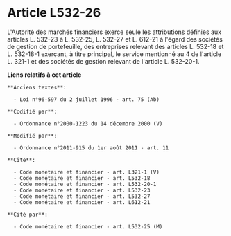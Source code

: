 # Article L532-26

L'Autorité des marchés financiers exerce seule les attributions définies aux articles L. 532-23 à L. 532-25, L. 532-27 et L.
612-21 à l'égard des sociétés de gestion de portefeuille, des entreprises relevant des articles L. 532-18 et L. 532-18-1
exerçant, à titre principal, le service mentionné au 4 de l'article L. 321-1 et des sociétés de gestion relevant de l'article
L. 532-20-1.

**Liens relatifs à cet article**

	**Anciens textes**:

	  - Loi n°96-597 du 2 juillet 1996 - art. 75 (Ab)

	**Codifié par**:

	  - Ordonnance n°2000-1223 du 14 décembre 2000 (V)

	**Modifié par**:

	  - Ordonnance n°2011-915 du 1er août 2011 - art. 11

	**Cite**:

	  - Code monétaire et financier - art. L321-1 (V)
	  - Code monétaire et financier - art. L532-18
	  - Code monétaire et financier - art. L532-20-1
	  - Code monétaire et financier - art. L532-23
	  - Code monétaire et financier - art. L532-27
	  - Code monétaire et financier - art. L612-21

	**Cité par**:

	  - Code monétaire et financier - art. L532-25 (M)
